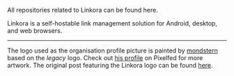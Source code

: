 All repositories related to Linkora can be found here.

Linkora is a self-hostable link management solution for Android, desktop, and web browsers.

---

The logo used as the organisation profile picture is painted
by [mondstern](https://pixelfed.social/mondstern) based on the _legacy_ logo.
Check out [his profile](https://pixelfed.social/mondstern) on Pixelfed for more artwork.
The original post featuring the Linkora logo can be
found [here](https://pixelfed.social/p/mondstern/747494483548287527).
